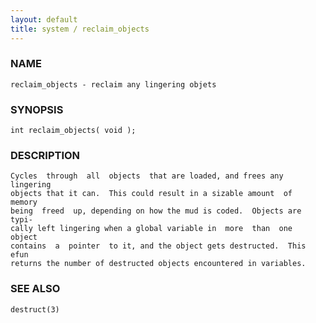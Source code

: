 ```yaml
---
layout: default
title: system / reclaim_objects
---
```


### NAME

    reclaim_objects - reclaim any lingering objets


### SYNOPSIS

    int reclaim_objects( void );


### DESCRIPTION

    Cycles  through  all  objects  that are loaded, and frees any lingering
    objects that it can.  This could result in a sizable amount  of  memory
    being  freed  up, depending on how the mud is coded.  Objects are typi‐
    cally left lingering when a global variable in  more  than  one  object
    contains  a  pointer  to it, and the object gets destructed.  This efun
    returns the number of destructed objects encountered in variables.


### SEE ALSO

    destruct(3)
